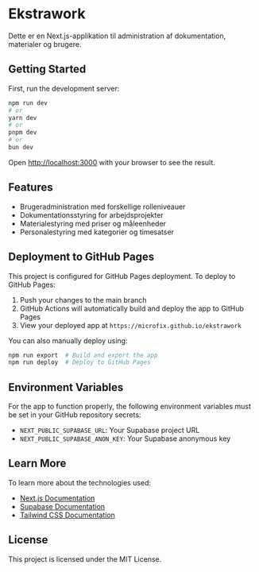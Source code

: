# Ekstrawork

Dette er en Next.js-applikation til administration af dokumentation, materialer og brugere.

## Getting Started

First, run the development server:

```bash
npm run dev
# or
yarn dev
# or
pnpm dev
# or
bun dev
```

Open [http://localhost:3000](http://localhost:3000) with your browser to see the result.

## Features

- Brugeradministration med forskellige rolleniveauer
- Dokumentationsstyring for arbejdsprojekter
- Materialestyring med priser og måleenheder
- Personalestyring med kategorier og timesatser

## Deployment to GitHub Pages

This project is configured for GitHub Pages deployment. To deploy to GitHub Pages:

1. Push your changes to the main branch
2. GitHub Actions will automatically build and deploy the app to GitHub Pages
3. View your deployed app at `https://microfix.github.io/ekstrawork`

You can also manually deploy using:

```bash
npm run export  # Build and export the app
npm run deploy  # Deploy to GitHub Pages
```

## Environment Variables

For the app to function properly, the following environment variables must be set in your GitHub repository secrets:

- `NEXT_PUBLIC_SUPABASE_URL`: Your Supabase project URL
- `NEXT_PUBLIC_SUPABASE_ANON_KEY`: Your Supabase anonymous key

## Learn More

To learn more about the technologies used:

- [Next.js Documentation](https://nextjs.org/docs)
- [Supabase Documentation](https://supabase.io/docs)
- [Tailwind CSS Documentation](https://tailwindcss.com/docs)

## License

This project is licensed under the MIT License.
